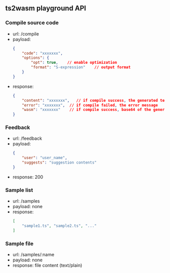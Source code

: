 ## ts2wasm playground API

### Compile source code
- url: /compile
- payload:
    ``` json
    {
        "code": "xxxxxxx",
        "options": {
            "opt": true,    // enable optimization
            "format": "S-expression"    // output format
        }
    }
    ```
- response:
    ``` json
    {
        "content": "xxxxxxx",   // if compile success, the generated text representation
        "error": "xxxxxxx",  // if compile failed, the error message
        "wasm": "xxxxxxx"    // if compile success, base64 of the generated wasm binary
    }
    ```

### Feedback
- url: /feedback
- payload:
    ``` json
    {
        "user": "user_name",
        "suggests": "suggestion contents"
    }
    ```
- response: 200

### Sample list
- url: /samples
- payload: none
- response:
    ``` json
    [
        "sample1.ts", "sample2.ts", "..."
    ]
    ```

### Sample file
- url: /samples/:name
- payload: none
- response: file content (text/plain)
